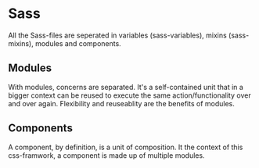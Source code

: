 # Sass

All the Sass-files are seperated in variables (sass-variables), mixins (sass-mixins), modules and components.

## Modules
With modules, concerns are separated. It's a self-contained unit that in a bigger context can be reused to execute the same action/functionality over and over again.
Flexibility and reuseablity are the benefits of modules. 

## Components
A component, by definition, is a unit of composition. 
It the context of this css-framwork, a component is made up of multiple modules.